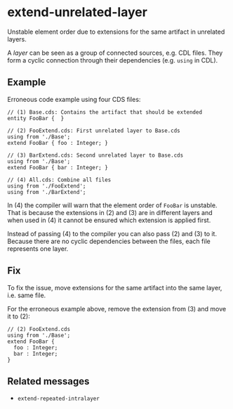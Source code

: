 # extend-unrelated-layer

Unstable element order due to extensions for the same artifact in unrelated layers.

A _layer_ can be seen as a group of connected sources, e.g. CDL files.
They form a cyclic connection through their dependencies (e.g. `using` in CDL).

## Example

Erroneous code example using four CDS files:

```
// (1) Base.cds: Contains the artifact that should be extended
entity FooBar {  }

// (2) FooExtend.cds: First unrelated layer to Base.cds
using from './Base';
extend FooBar { foo : Integer; }

// (3) BarExtend.cds: Second unrelated layer to Base.cds
using from './Base';
extend FooBar { bar : Integer; }

// (4) All.cds: Combine all files
using from './FooExtend';
using from './BarExtend';
```

In (4) the compiler will warn that the element order of `FooBar` is unstable.
That is because the extensions in (2) and (3) are in different layers and when
used in (4) it cannot be ensured which extension is applied first.

Instead of passing (4) to the compiler you can also pass (2) and (3) to it.
Because there are no cyclic dependencies between the files, each file represents
one layer.

## Fix

To fix the issue, move extensions for the same artifact into the same layer,
i.e. same file.

For the erroneous example above, remove the extension from (3) and move it to (2):

```
// (2) FooExtend.cds
using from './Base';
extend FooBar {
  foo : Integer;
  bar : Integer;
}
```

## Related messages

- `extend-repeated-intralayer`
